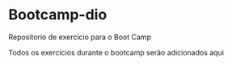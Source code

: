 # Bootcamp-dio
Repositorio de exercício para o Boot Camp

Todos os exercícios durante o bootcamp serão adicionados aqui

